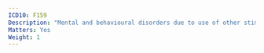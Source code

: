 ```yaml
---
ICD10: F159
Description: "Mental and behavioural disorders due to use of other stimulants, including caffeine: Unspecified mental and behavioural disorder"
Matters: Yes
Weight: 1
---
```


